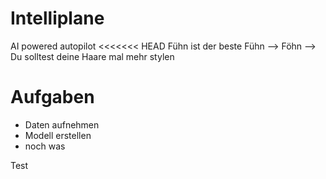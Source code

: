 # Intelliplane
AI powered autopilot
<<<<<<< HEAD
Fühn ist der beste
Fühn --> Föhn --> Du solltest deine Haare mal mehr stylen

# Aufgaben
- Daten aufnehmen
- Modell erstellen
- noch was

Test